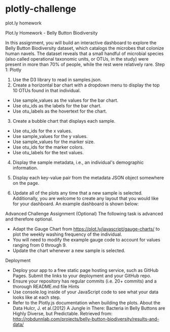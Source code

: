 # plotly-challenge
plot.ly homework

Plot.ly Homework - Belly Button Biodiversity

In this assignment, you will build an interactive dashboard to explore the Belly Button Biodiversity dataset, which catalogs the microbes that colonize human navels.
The dataset reveals that a small handful of microbial species (also called operational taxonomic units, or OTUs, in the study) were present in more than 70% of people, while the rest were relatively rare.
Step 1: Plotly
1. Use the D3 library to read in samples.json.
2. Create a horizontal bar chart with a dropdown menu to display the top 10 OTUs found in that individual.
* Use sample_values as the values for the bar chart.
* Use otu_ids as the labels for the bar chart.
* Use otu_labels as the hovertext for the chart.

3. Create a bubble chart that displays each sample.
* Use otu_ids for the x values.
* Use sample_values for the y values.
* Use sample_values for the marker size.
* Use otu_ids for the marker colors.
* Use otu_labels for the text values.

4. Display the sample metadata, i.e., an individual's demographic information.
5. Display each key-value pair from the metadata JSON object somewhere on the page.

6. Update all of the plots any time that a new sample is selected.
Additionally, you are welcome to create any layout that you would like for your dashboard. An example dashboard is shown below:

Advanced Challenge Assignment (Optional)
The following task is advanced and therefore optional.
* Adapt the Gauge Chart from https://plot.ly/javascript/gauge-charts/ to plot the weekly washing frequency of the individual.
* You will need to modify the example gauge code to account for values ranging from 0 through 9.
* Update the chart whenever a new sample is selected.

Deployment
* Deploy your app to a free static page hosting service, such as GitHub Pages. Submit the links to your deployment and your GitHub repo.
* Ensure your repository has regular commits (i.e. 20+ commits) and a thorough README.md file
Hints
* Use console.log inside of your JavaScript code to see what your data looks like at each step.
* Refer to the Plotly.js documentation when building the plots.
About the Data
Hulcr, J. et al.(2012) A Jungle in There: Bacteria in Belly Buttons are Highly Diverse, but Predictable. Retrieved from: http://robdunnlab.com/projects/belly-button-biodiversity/results-and-data/

